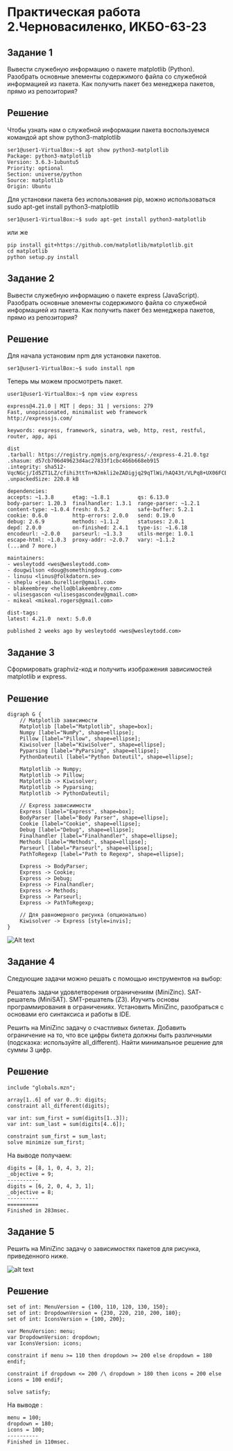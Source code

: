 # Практическая работа 2.Черновасиленко, ИКБО-63-23

## Задание 1
Вывести служебную информацию о пакете matplotlib (Python). Разобрать основные элементы содержимого файла со служебной информацией из пакета. Как получить пакет без менеджера пакетов, прямо из репозитория?

## Решение 

Чтобы узнать нам о служебной информации пакета воспользуемся командой apt show python3-matplotlib

```
ser1@user1-VirtualBox:~$ apt show python3-matplotlib
Package: python3-matplotlib
Version: 3.6.3-1ubuntu5
Priority: optional
Section: universe/python
Source: matplotlib
Origin: Ubuntu
```

Для установки пакета без использования pip, можно использоваться sudo apt-get install python3-matplotlib

```
ser1@user1-VirtualBox:~$ sudo apt-get install python3-matplotlib
```
или же 
```
pip install git+https://github.com/matplotlib/matplotlib.git
cd matplotlib
python setup.py install
```

## Задание 2
Вывести служебную информацию о пакете express (JavaScript). Разобрать основные элементы содержимого файла со служебной информацией из пакета. Как получить пакет без менеджера пакетов, прямо из репозитория?

## Решение 
Для начала установим npm для установки пакетов. 
```
ser1@user1-VirtualBox:~$ sudo install npm
```

Теперь мы можем просмотреть пакет.

```
user1@user1-VirtualBox:~$ npm view express 

express@4.21.0 | MIT | deps: 31 | versions: 279
Fast, unopinionated, minimalist web framework
http://expressjs.com/

keywords: express, framework, sinatra, web, http, rest, restful, router, app, api

dist
.tarball: https://registry.npmjs.org/express/-/express-4.21.0.tgz
.shasum: d57cb706d49623d4ac27833f1cbc466b668eb915
.integrity: sha512-VqcNGcj/Id5ZT1LZ/cfihi3ttTn+NJmkli2eZADigjq29qTlWi/hAQ43t/VLPq8+UX06FCEx3ByOYet6ZFblng==
.unpackedSize: 220.8 kB

dependencies:
accepts: ~1.3.8      etag: ~1.8.1         qs: 6.13.0           
body-parser: 1.20.3  finalhandler: 1.3.1  range-parser: ~1.2.1 
content-type: ~1.0.4 fresh: 0.5.2         safe-buffer: 5.2.1   
cookie: 0.6.0        http-errors: 2.0.0   send: 0.19.0         
debug: 2.6.9         methods: ~1.1.2      statuses: 2.0.1      
depd: 2.0.0          on-finished: 2.4.1   type-is: ~1.6.18     
encodeurl: ~2.0.0    parseurl: ~1.3.3     utils-merge: 1.0.1   
escape-html: ~1.0.3  proxy-addr: ~2.0.7   vary: ~1.1.2         
(...and 7 more.)

maintainers:
- wesleytodd <wes@wesleytodd.com>
- dougwilson <doug@somethingdoug.com>
- linusu <linus@folkdatorn.se>
- sheplu <jean.burellier@gmail.com>
- blakeembrey <hello@blakeembrey.com>
- ulisesgascon <ulisesgascondev@gmail.com>
- mikeal <mikeal.rogers@gmail.com>

dist-tags:
latest: 4.21.0  next: 5.0.0     

published 2 weeks ago by wesleytodd <wes@wesleytodd.com>
```
## Задание 3
Сформировать graphviz-код и получить изображения зависимостей matplotlib и express.
## Решение
```
digraph G {
    // Matplotlib зависимости
    Matplotlib [label="Matplotlib", shape=box];
    Numpy [label="NumPy", shape=ellipse];
    Pillow [label="Pillow", shape=ellipse];
    Kiwisolver [label="KiwiSolver", shape=ellipse];
    Pyparsing [label="PyParsing", shape=ellipse];
    PythonDateutil [label="Python Dateutil", shape=ellipse];

    Matplotlib -> Numpy;
    Matplotlib -> Pillow;
    Matplotlib -> Kiwisolver;
    Matplotlib -> Pyparsing;
    Matplotlib -> PythonDateutil;

    // Express зависиимости
    Express [label="Express", shape=box];
    BodyParser [label="Body Parser", shape=ellipse];
    Cookie [label="Cookie", shape=ellipse];
    Debug [label="Debug", shape=ellipse];
    Finalhandler [label="Finalhandler", shape=ellipse];
    Methods [label="Methods", shape=ellipse];
    Parseurl [label="Parseurl", shape=ellipse];
    PathToRegexp [label="Path to Regexp", shape=ellipse];

    Express -> BodyParser;
    Express -> Cookie;
    Express -> Debug;
    Express -> Finalhandler;
    Express -> Methods;
    Express -> Parseurl;
    Express -> PathToRegexp;

    // Для равномерного рисунка (опционально)
    Kiwisolver -> Express [style=invis];
}
```
![Alt text](https://raw.githubusercontent.com/volcat-qwe/Config-uprav/refs/heads/main/Practice/First/graphs.svg)
## Задание 4

Следующие задачи можно решать с помощью инструментов на выбор:

Решатель задачи удовлетворения ограничениям (MiniZinc). SAT-решатель (MiniSAT). SMT-решатель (Z3). Изучить основы программирования в ограничениях. Установить MiniZinc, разобраться с основами его синтаксиса и работы в IDE.

Решить на MiniZinc задачу о счастливых билетах. Добавить ограничение на то, что все цифры билета должны быть различными (подсказка: используйте all_different). Найти минимальное решение для суммы 3 цифр.


## Решение

```
include "globals.mzn";

array[1..6] of var 0..9: digits;
constraint all_different(digits);

var int: sum_first = sum(digits[1..3]);
var int: sum_last = sum(digits[4..6]);

constraint sum_first = sum_last;
solve minimize sum_first;
```


На выводе получаем: 
```
digits = [8, 1, 0, 4, 3, 2];
_objective = 9;
----------
digits = [6, 2, 0, 4, 3, 1];
_objective = 8;
----------
==========
Finished in 283msec.
```







## Задание 5

Решить на MiniZinc задачу о зависимостях пакетов для рисунка, приведенного ниже.

![alt text](https://raw.githubusercontent.com/true-grue/kisscm/blob/847fc05a9ef7131fd5e71a110aae510ecdd5ce37/pract/images/pubgrub.png)

## Решение
```
set of int: MenuVersion = {100, 110, 120, 130, 150};
set of int: DropdownVersion = {230, 220, 210, 200, 180};
set of int: IconsVersion = {100, 200};

var MenuVersion: menu;
var DropdownVersion: dropdown;
var IconsVersion: icons;

constraint if menu >= 110 then dropdown >= 200 else dropdown = 180 endif;

constraint if dropdown <= 200 /\ dropdown > 180 then icons = 200 else icons = 100 endif;

solve satisfy;
```

На выводе : 
```
menu = 100;
dropdown = 180;
icons = 100;
----------
Finished in 110msec.
```
